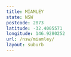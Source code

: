 ```yaml
---
title: MIAMLEY
state: NSW
postcode: 2873
latitude: -32.4005571
longitude: 146.9280252
url: /nsw/miamley/
layout: suburb
---
```

